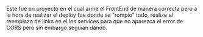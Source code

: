 Este fue un proyecto en el cual arme el FrontEnd de manera correcta pero a la hora de realizar el deploy fue donde se "rompio" todo, realize el reemplazo de links en el los services
para que no aparezca el error de CORS pero sin embargo seguian dando.
